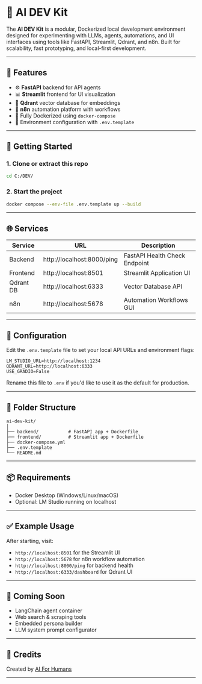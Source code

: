 # 🤖 AI DEV Kit

The **AI DEV Kit** is a modular, Dockerized local development environment designed for experimenting with LLMs, agents, automations, and UI interfaces using tools like FastAPI, Streamlit, Qdrant, and n8n. Built for scalability, fast prototyping, and local-first development.

---

## 🧱 Features

- ⚙️ **FastAPI** backend for API agents
- 📊 **Streamlit** frontend for UI visualization
- 🧠 **Qdrant** vector database for embeddings
- 🔁 **n8n** automation platform with workflows
- 🐳 Fully Dockerized using `docker-compose`
- 🔧 Environment configuration with `.env.template`

---

## 🚀 Getting Started

### 1. Clone or extract this repo

```bash
cd C:/DEV/
```

### 2. Start the project

```bash
docker compose --env-file .env.template up --build
```

---

## 🌐 Services

| Service     | URL                            | Description                     |
|-------------|--------------------------------|---------------------------------|
| Backend     | http://localhost:8000/ping     | FastAPI Health Check Endpoint   |
| Frontend    | http://localhost:8501          | Streamlit Application UI        |
| Qdrant DB   | http://localhost:6333          | Vector Database API             |
| n8n         | http://localhost:5678          | Automation Workflows GUI        |

---

## 🔧 Configuration

Edit the `.env.template` file to set your local API URLs and environment flags:

```env
LM_STUDIO_URL=http://localhost:1234
QDRANT_URL=http://localhost:6333
USE_GRADIO=False
```

Rename this file to `.env` if you'd like to use it as the default for production.

---

## 📂 Folder Structure

```
ai-dev-kit/
│
├── backend/           # FastAPI app + Dockerfile
├── frontend/          # Streamlit app + Dockerfile
├── docker-compose.yml
├── .env.template
└── README.md
```

---

## 📦 Requirements

- Docker Desktop (Windows/Linux/macOS)
- Optional: LM Studio running on localhost

---

## ✅ Example Usage

After starting, visit:
- `http://localhost:8501` for the Streamlit UI
- `http://localhost:5678` for n8n workflow automation
- `http://localhost:8000/ping` for backend health
- `http://localhost:6333/dashboard` for Qdrant UI

---

## 🧠 Coming Soon

- LangChain agent container
- Web search & scraping tools
- Embedded persona builder
- LLM system prompt configurator

---

## 🙌 Credits

Created by [AI For Humans](https://github.com/aiforhumans)

---

